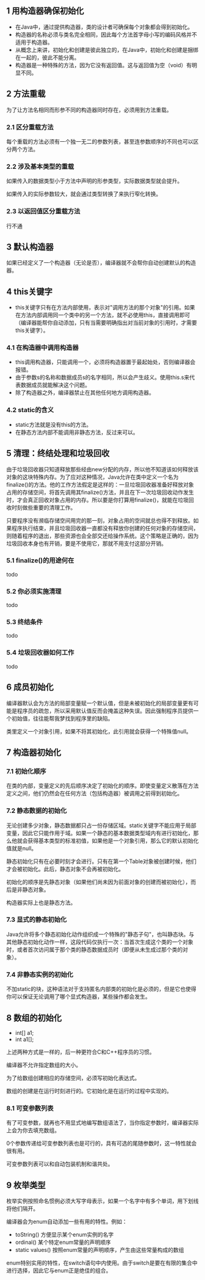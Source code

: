 ## 1 用构造器确保初始化 

- 在Java中，通过提供构造器，类的设计者可确保每个对象都会得到初始化。
- 构造器的名称必须与类名完全相同，因此每个方法首字母小写的编码风格并不适用于构造器。
- 从概念上来讲，初始化和创建是彼此独立的，在Java中，初始化和创建是捆绑在一起的，彼此不能分离。
- 构造器是一种特殊的方法，因为它没有返回值。这与返回值为空（void）有明显不同。

## 2 方法重载

为了让方法名相同而形参不同的构造器同时存在，必须用到方法重载。

### 2.1 区分重载方法

每个重载的方法必须有一个独一无二的参数列表，甚至连参数顺序的不同也可以区分两个方法。

### 2.2 涉及基本类型的重载

如果传入的数据类型小于方法中声明的形参类型，实际数据类型就会提升。

如果传入的实际参数较大，就会通过类型转换了来执行窄化转换。

### 2.3 以返回值区分重载方法

行不通

## 3 默认构造器

如果已经定义了一个构造器（无论是否），编译器就不会帮你自动创建默认的构造器。

## 4 this关键字

- this关键字只有在方法内部使用，表示对"调用方法的那个对象"的引用。如果在方法内部调用同一个类中的另一个方法，就不必使用this，直接调用即可（编译器能帮你自动添加，只有当需要明确指出对当前对象的引用时，才需要this关键字）。

### 4.1 在构造器中调用构造器

- this调用构造器，只能调用一个，必须将构造器置于最起始处，否则编译器会报错。
- 由于参数s的名称和数据成员s的名字相同，所以会产生歧义。使用this.s来代表数据成员就能解决这个问题。
- 除了构造器之外，编译器禁止在其他任何地方调用构造器。

### 4.2 static的含义

- static方法就是没有this的方法。
- 在静态方法内部不能调用非静态方法，反过来可以。

## 5 清理：终结处理和垃圾回收

由于垃圾回收器只知道释放那些经由new分配的内存，所以他不知道该如何释放该对象的这块特殊内存。为了应对这种情况，Java允许在类中定义一个名为finalize()的方法。他的工作方法假定是这样的：一旦垃圾回收器准备好释放对象占用的存储空间，将首先调用其finalize()方法，并且在下一次垃圾回收动作发生时，才会真正回收对象占用的内存。所以要是你打算用finalize()，就能在垃圾回收时刻做些重要的清理工作。

只要程序没有濒临存储空间用完的那一刻，对象占用的空间就总也得不到释放。如果程序执行结束，并且垃圾回收器一直都没有释放你创建的任何对象的存储空间，则随着程序的退出，那些资源也会全部交还给操作系统。这个策略是正确的，因为垃圾回收本身也有开销，要是不使用它，那就不用支付这部分开销。

### 5.1 finalize()的用途何在

todo

### 5.2 你必须实施清理

todo

### 5.3 终结条件

todo

### 5.4 垃圾回收器如何工作

todo

## 6 成员初始化

编译器默认会为方法的局部变量赋一个默认值，但是未被初始化的局部变量更有可能是程序员的疏忽，所以采用默认值反而会掩盖这种失误。因此强制程序员提供一个初始值，往往能帮我梦找到程序里的缺陷。

类里定义一个对象引用，如果不将其初始化，此引用就会获得一个特殊值null。

## 7 构造器初始化

### 7.1 初始化顺序

在类的内部，变量定义的先后顺序决定了初始化的顺序。即使变量定义散落在方法定义之间，他们仍然会在任何方法（包括构造器）被调用之前得到初始化。

### 7.2 静态数据的初始化

无论创建多少对象，静态数据都只占一份存储区域。static关键字不能应用于局部变量，因此它只能作用于域。如果一个静态的基本数据类型域内有进行初始化，那么他就会获得基本类型的标准初值，如果他是一个对象引用，那么它的默认初始化值就是null。

静态初始化只有在必要时刻才会进行。只有在第一个Table对象被创建时候，他们才会被初始化。此后，静态对象不会再被初始化。

初始化的顺序是先静态对象（如果他们尚未因为前面对象的创建而被初始化），而后是非静态对象。

构造器实际上也是静态方法。

### 7.3 显式的静态初始化

Java允许将多个静态初始化动作组织成一个特殊的"静态子句"，也叫静态块。与其他静态初始化动作一样，这段代码仅执行一次：当首次生成这个类的一个对象时，或者首次访问属于那个类的静态数据成员时（即便从未生成过那个类的对象）。

### 7.4 非静态实例的初始化

不加static的块，这种语法对于支持匿名内部类的初始化是必须的，但是它也使得你可以保证无论调用了哪个显式构造器，某些操作都会发生。

## 8 数组的初始化

- int[] a1;
- int a1[];

上述两种方式是一样的，后一种更符合C和C++程序员的习惯。

编译器不允许指定数组的大小。

为了给数组创建相应的存储空间，必须写初始化表达式。

数组的创建是在运行时刻进行的。它初始化是在运行的过程中实现的。

### 8.1 可变参数列表

有了可变参数，就再也不用显式地编写数组语法了，当你指定参数时，编译器实际上会为你去填充数组。

0个参数传递给可变参数列表也是可行的，具有可选的尾随参数时，这一特性就会很有用。

可变参数列表可以和自动包装机制和谐共处。

## 9 枚举类型

枚举实例按照命名惯例必须大写字母表示，如果一个名字中有多个单词，用下划线将他们隔开。

编译器会为enum自动添加一些有用的特性。例如：

- toString() 方便显示某个enum实例的名字
- ordinal() 某个特定enum常量的声明顺序
- static values() 按照enum常量的声明顺序，产生由这些常量构成的数组

enum特别实用的特性，在switch语句中内使用。由于switch是要在有限的集合中进行选择，因此它与enum正是绝佳的组合。